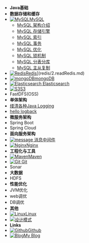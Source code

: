 - **Java基础**
- **数据存储和缓存**
- [![MySQL](https://icongr.am/devicon/mysql-original.svg?&size=16)MySQL](data-store/MySQL/readMySQL.md)
  - [MySQL 架构介绍](data-store/MySQL/MySQL-Framework.md)
  - [MySQL 存储引擎](data-store/MySQL/MySQL-Storage-Engines.md)
  - [MySQL 索引](data-store/MySQL/MySQL-index.md)
  - [MySQL 事务](data-store/MySQL/MySQL-Transaction.md)
  - [MySQL 优化](data-store/MySQL/MySQL-Optimization.md)
  - [MySQL 锁机制](data-store/MySQL/MySQL-Lock.md)
  - [MySQL 分表分库](data-store/MySQL/MySQL-Segmentation.md)
  - [MySQL 主从复制](data-store/MySQL/MySQL-Master-Slave.md)
- [![Redis](https://icongr.am/devicon/redis-original.svg?&size=16)Redis](data-store/Redis/2.readRedis.md)](redis/2.readRedis.md)
- [![mongoDB](../_media/mongodb-original.svg)mongoDB]( https://redis.io/ )
- [![ **Elasticsearch** ](../_media/elasticsearch.svg) Elasticsearch]( https://redis.io/ )
- [![S3](../_media/amazonwebservices-original.svg)S3]( https://aws.amazon.com/cn/s3/ )
- FastDFS(OSS)
- **单体架构**
- [缕清各种Java Logging](logging/Java-Logging.md)
- [hello logback](logging/logback简单使用.md)
- **微服务架构**
- Spring Boot
- Spring Cloud
- **面向服务架构**
- [![message](../_media/message.svg) 消息中间件](message-queue/readMQ.md)
- [![Nginx](../_media/nginx-original.svg)Nginx](nginx/nginx.md)
- **工程化与工具**
- [![Maven](https://icongram.jgog.in/fontawesome/maxcdn.svg?&size=16)Maven](logging/logback简单使用.md)
- [![Git](../_media/git-original.svg?&size=16) Git](logging/logback简单使用.md)
- Sonar
- **大数据**
- HDFS
- **性能优化**
- JVM优化
- web调优
- DB调优
- **其他**
- [![Linux](https://icongram.jgog.in/devicon/linux-original.svg?&size=16)Linux](linux/linux.md)
- [![]( https://icongram.jgog.in/entypo/key.svg?&size=16)设计模式](design-pattern/readme.md)
- **Links**
- [![Github](https://icongram.jgog.in/simple/github.svg?color=808080&size=16)Github](https://github.com/jhildenbiddle/docsify-tabs)
- [![Blog](https://icongram.jgog.in/simple/aboutme.svg?colored&size=16)My Blog](https://www.lazyegg.net)
